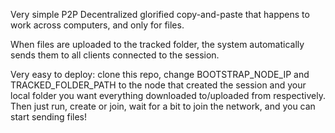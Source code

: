 Very simple P2P Decentralized glorified copy-and-paste that happens to work across computers, and only for files.

When files are uploaded to the tracked folder, the system automatically sends them to all clients connected to the session.

Very easy to deploy: clone this repo, change BOOTSTRAP_NODE_IP and TRACKED_FOLDER_PATH to the node that created the session and your local folder you want everything downloaded to/uploaded from respectively. Then just run, create or join, wait for a bit to join the network, and you can start sending files!
